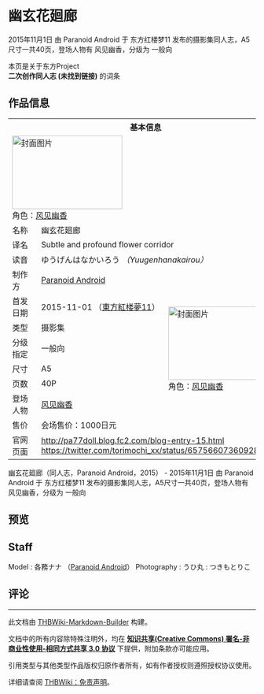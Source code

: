# 幽玄花廻廊

<!-- source html: G:\repos\THBWiki-Markdown-Builder\THBWikiMarkdown\Temp\main\f\f2\ns0%3A%E5%B9%BD%E7%8E%84%E8%8A%B1%E5%BB%BB%E5%BB%8A.html -->

2015年11月1日 由 Paranoid Android 于 东方红楼梦11 发布的摄影集同人志，A5尺寸一共40页，登场人物有 风见幽香，分级为 一般向

本页是关于东方Project  
 **二次创作同人志 (未找到链接)** 的词条

## 作品信息

<table><tbody><tr><th colspan="3">基本信息</th></tr><tr><td class="cover-artwork-mobile" colspan="2"><a href="./文件-幽玄花廻廊封面.png.md" class="image" title="封面图片"><img alt="封面图片" src="https://upload.thwiki.cc/thumb/f/fe/%E5%B9%BD%E7%8E%84%E8%8A%B1%E5%BB%BB%E5%BB%8A%E5%B0%81%E9%9D%A2.png/224px-%E5%B9%BD%E7%8E%84%E8%8A%B1%E5%BB%BB%E5%BB%8A%E5%B0%81%E9%9D%A2.png" decoding="async" loading="lazy" width="224" height="149" srcset="https://upload.thwiki.cc/thumb/f/fe/%E5%B9%BD%E7%8E%84%E8%8A%B1%E5%BB%BB%E5%BB%8A%E5%B0%81%E9%9D%A2.png/336px-%E5%B9%BD%E7%8E%84%E8%8A%B1%E5%BB%BB%E5%BB%8A%E5%B0%81%E9%9D%A2.png 1.5x, https://upload.thwiki.cc/thumb/f/fe/%E5%B9%BD%E7%8E%84%E8%8A%B1%E5%BB%BB%E5%BB%8A%E5%B0%81%E9%9D%A2.png/448px-%E5%B9%BD%E7%8E%84%E8%8A%B1%E5%BB%BB%E5%BB%8A%E5%B0%81%E9%9D%A2.png 2x" data-file-width="1023" data-file-height="682"></a><div class="cover-char">角色：<a href="./风见幽香.md" title="风见幽香">风见幽香</a></div></td>
</tr><tr><td class="label">名称</td><td colspan="2"> 幽玄花廻廊 </td></tr><tr><td class="label">译名</td><td colspan="2"> Subtle and profound flower corridor </td></tr><tr><td class="label">读音</td><td colspan="2"> ゆうげんはなかいろう <i>（Yuugenhanakairou）</i> </td></tr><tr><td class="label">制作方</td><td><a href="./Paranoid_Android.md" title="Paranoid Android">Paranoid Android</a></td><td class="cover-artwork" rowspan="8" style="min-width:224px;"><a href="./文件-幽玄花廻廊封面.png.md" class="image" title="封面图片"><img alt="封面图片" src="https://upload.thwiki.cc/thumb/f/fe/%E5%B9%BD%E7%8E%84%E8%8A%B1%E5%BB%BB%E5%BB%8A%E5%B0%81%E9%9D%A2.png/224px-%E5%B9%BD%E7%8E%84%E8%8A%B1%E5%BB%BB%E5%BB%8A%E5%B0%81%E9%9D%A2.png" decoding="async" loading="lazy" width="224" height="149" srcset="https://upload.thwiki.cc/thumb/f/fe/%E5%B9%BD%E7%8E%84%E8%8A%B1%E5%BB%BB%E5%BB%8A%E5%B0%81%E9%9D%A2.png/336px-%E5%B9%BD%E7%8E%84%E8%8A%B1%E5%BB%BB%E5%BB%8A%E5%B0%81%E9%9D%A2.png 1.5x, https://upload.thwiki.cc/thumb/f/fe/%E5%B9%BD%E7%8E%84%E8%8A%B1%E5%BB%BB%E5%BB%8A%E5%B0%81%E9%9D%A2.png/448px-%E5%B9%BD%E7%8E%84%E8%8A%B1%E5%BB%BB%E5%BB%8A%E5%B0%81%E9%9D%A2.png 2x" data-file-width="1023" data-file-height="682"></a><div class="cover-char">角色：<a href="./风见幽香.md" title="风见幽香">风见幽香</a></div></td>
</tr><tr><td class="label">首发日期</td><td>2015-11-01&#160;（<a href="/展会作品列表?e=%E4%B8%9C%E6%96%B9%E7%BA%A2%E6%A5%BC%E6%A2%A6%2311">東方紅楼夢11</a>）</td></tr><tr><td class="label">类型</td><td>摄影集</td></tr><tr><td class="label">分级指定</td><td>一般向</td></tr><tr><td class="label">尺寸</td><td>A5</td></tr><tr><td class="label">页数</td><td>40P</td></tr><tr><td class="label">登场人物</td><td><a href="./风见幽香.md" title="风见幽香">风见幽香</a></td></tr><tr><td class="label">售价</td><td>会场售价：1000日元</td></tr>
<tr><td class="label">官网页面</td><td colspan="2"><a rel="nofollow" class="external free" href="http://pa77doll.blog.fc2.com/blog-entry-15.html">http://pa77doll.blog.fc2.com/blog-entry-15.html</a><br><a rel="nofollow" class="external free" href="https://twitter.com/torimochi_xx/status/657566073609281536">https://twitter.com/torimochi_xx/status/657566073609281536</a></td></tr></tbody></table>

幽玄花廻廊（同人志，Paranoid Android，2015） - 2015年11月1日 由 Paranoid Android 于 东方红楼梦11 发布的摄影集同人志，A5尺寸一共40页，登场人物有 风见幽香，分级为 一般向

## 预览

## Staff
Model
: 各務ナナ （[Paranoid Android](./Paranoid_Android.md)）
Photography
: うひ丸
: つきもとりこ


## 评论




---

此文档由 [THBWiki-Markdown-Builder](https://github.com/Delsin-Yu/THBWiki-Markdown-Builder) 构建。

文档中的所有内容除特殊注明外，均在 [**知识共享(Creative Commons) 署名-非商业性使用-相同方式共享 3.0 协议**](https://creativecommons.org/licenses/by-sa/3.0/deed.zh-hans) 下提供，附加条款亦可能应用。

引用类型与其他类型作品版权归原作者所有，如有作者授权则遵照授权协议使用。

详细请查阅 [THBWiki：免责声明](https://thbwiki.cc/THBWiki:%E5%85%8D%E8%B4%A3%E5%A3%B0%E6%98%8E)。

